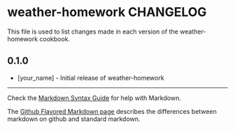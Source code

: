 # weather-homework CHANGELOG

This file is used to list changes made in each version of the weather-homework cookbook.

## 0.1.0
- [your_name] - Initial release of weather-homework

- - -
Check the [Markdown Syntax Guide](http://daringfireball.net/projects/markdown/syntax) for help with Markdown.

The [Github Flavored Markdown page](http://github.github.com/github-flavored-markdown/) describes the differences between markdown on github and standard markdown.
